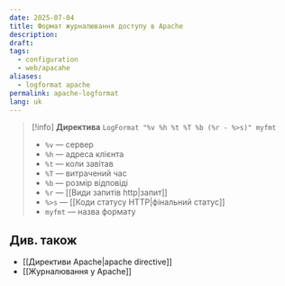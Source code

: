 ```yaml
---
date: 2025-07-04
title: Формат журналювання доступу в Apache
description: 
draft: 
tags:
  - configuration
  - web/apacahe
aliases:
  - logformat apache
permalink: apache-logformat
lang: uk
---
```


> [!info] **Директива** `LogFormat "%v %h %t %T %b (%r - %>s)" myfmt`
> 
>- `%v` — сервер
> - `%h` — адреса клієнта
> - `%t` — коли завітав
> - `%T` — витрачений час
> - `%b` — розмір відповіді
> - `%r` — [[Види запитів http|запит]]
> - `%>s` — [[Коди статусу HTTP|фінальний статус]]
> - `myfmt` — назва формату

## Див. також

- [[Директиви Apache|apache directive]]
- [[Журналювання у Apache]]